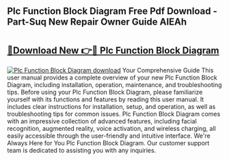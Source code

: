 ## Plc Function Block Diagram Free Pdf Download - Part-Suq New Repair Owner Guide AIEAh

# <h2><a href="http://dfn1y7r.blite.top/?on=Plc+Function+Block+Diagram">🔗Download New 👉🔴 Plc Function Block Diagram</a></h2>

[![Plc Function Block Diagram download](https://i.imgur.com/lujVjoI.png)](http://dfn1y7r.blite.top/?on=Plc+Function+Block+Diagram)
Your Comprehensive Guide This user manual provides a complete overview of your new Plc Function Block Diagram, including installation, operation, maintenance, and troubleshooting tips. Before using your Plc Function Block Diagram, please familiarize yourself with its functions and features by reading this user manual. It includes clear instructions for installation, setup, and operation, as well as troubleshooting tips for common issues. Plc Function Block Diagram comes with an impressive collection of advanced features, including facial recognition, augmented reality, voice activation, and wireless charging, all easily accessible through the user-friendly and intuitive interface. We're Always Here for You Plc Function Block Diagram. Our customer support team is dedicated to assisting you with any inquiries.
